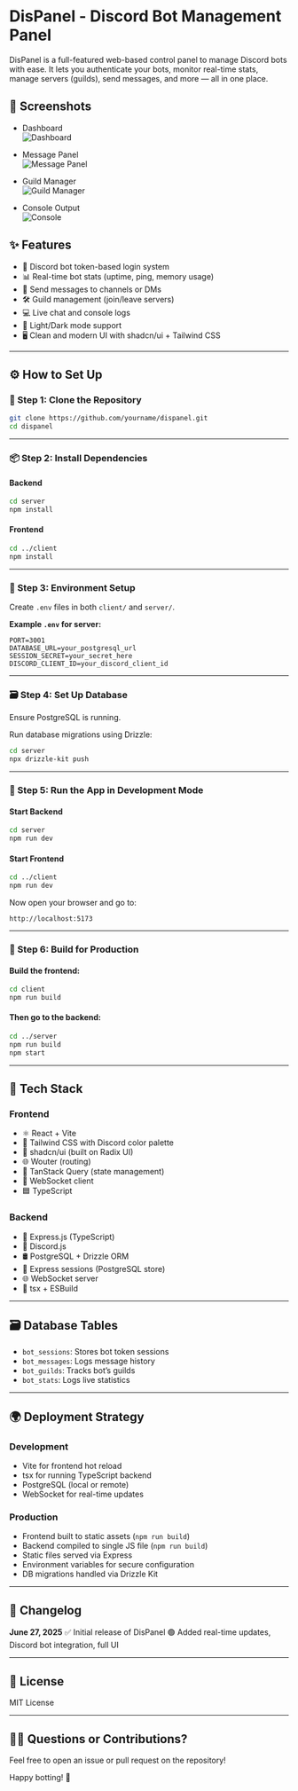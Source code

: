 
# DisPanel - Discord Bot Management Panel

DisPanel is a full-featured web-based control panel to manage Discord bots with ease. It lets you authenticate your bots, monitor real-time stats, manage servers (guilds), send messages, and more — all in one place.


## 📸 Screenshots

- Dashboard  
  ![Dashboard](images/image1.png)

- Message Panel  
  ![Message Panel](images/image2.png)

- Guild Manager  
  ![Guild Manager](images/image3.png)

- Console Output  
  ![Console](images/image4.png)


## ✨ Features

- 🔐 Discord bot token-based login system  
- 📊 Real-time bot stats (uptime, ping, memory usage)  
- 💬 Send messages to channels or DMs  
- 🛠 Guild management (join/leave servers)  
- 💻 Live chat and console logs  
- 🌙 Light/Dark mode support  
- 🖥️ Clean and modern UI with shadcn/ui + Tailwind CSS  

---

## ⚙️ How to Set Up

### 🧱 Step 1: Clone the Repository

```bash
git clone https://github.com/yourname/dispanel.git
cd dispanel
````

---

### 📦 Step 2: Install Dependencies

#### Backend

```bash
cd server
npm install
```

#### Frontend

```bash
cd ../client
npm install
```

---

### 🔐 Step 3: Environment Setup

Create `.env` files in both `client/` and `server/`.

**Example `.env` for server:**

```env
PORT=3001
DATABASE_URL=your_postgresql_url
SESSION_SECRET=your_secret_here
DISCORD_CLIENT_ID=your_discord_client_id
```

---

### 🗃 Step 4: Set Up Database

Ensure PostgreSQL is running.

Run database migrations using Drizzle:

```bash
cd server
npx drizzle-kit push
```

---

### 🧪 Step 5: Run the App in Development Mode

#### Start Backend

```bash
cd server
npm run dev
```

#### Start Frontend

```bash
cd ../client
npm run dev
```

Now open your browser and go to:

```
http://localhost:5173
```

---

### 🚀 Step 6: Build for Production

#### Build the frontend:

```bash
cd client
npm run build
```

#### Then go to the backend:

```bash
cd ../server
npm run build
npm start
```

---

## 🧠 Tech Stack

### Frontend

* ⚛️ React + Vite
* 🎨 Tailwind CSS with Discord color palette
* 🧩 shadcn/ui (built on Radix UI)
* 🌐 Wouter (routing)
* 🔁 TanStack Query (state management)
* 🔌 WebSocket client
* 🟦 TypeScript

### Backend

* 🧠 Express.js (TypeScript)
* 🤖 Discord.js
* 🛢 PostgreSQL + Drizzle ORM
* 🧵 Express sessions (PostgreSQL store)
* 🌐 WebSocket server
* 🧰 tsx + ESBuild

---

## 🗃️ Database Tables

* `bot_sessions`: Stores bot token sessions
* `bot_messages`: Logs message history
* `bot_guilds`: Tracks bot’s guilds
* `bot_stats`: Logs live statistics

---

## 🌍 Deployment Strategy

### Development

* Vite for frontend hot reload
* tsx for running TypeScript backend
* PostgreSQL (local or remote)
* WebSocket for real-time updates

### Production

* Frontend built to static assets (`npm run build`)
* Backend compiled to single JS file (`npm run build`)
* Static files served via Express
* Environment variables for secure configuration
* DB migrations handled via Drizzle Kit

---

## 📅 Changelog

**June 27, 2025**
✅ Initial release of DisPanel
🟢 Added real-time updates, Discord bot integration, full UI

---

## 📄 License

MIT License

---

## 🙋‍♂️ Questions or Contributions?

Feel free to open an issue or pull request on the repository!

Happy botting! 🤖

